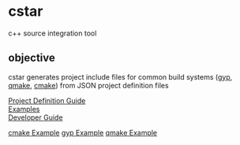 # cstar
c++ source integration tool

## objective
cstar generates project include files for common build systems ([gyp](https://gyp.gsrc.io/index.md), [qmake](http://doc.qt.io/qt-4.8/qmake-manual.html), [cmake](https://cmake.org/)) from JSON project
definition files


[Project Definition Guide](doc/guide.md)   
[Examples](doc/examples.md)  
[Developer Guide](doc/dev.md)

[cmake Example](https://github.com/mucbuc/cstar-template-cmake/blob/master/README.md)
[gyp Example](https://github.com/mucbuc/cstar-template-gyp/README.md)
[qmake Example](https://github.com/mucbuc/cstar-template-qmake/README.md)
